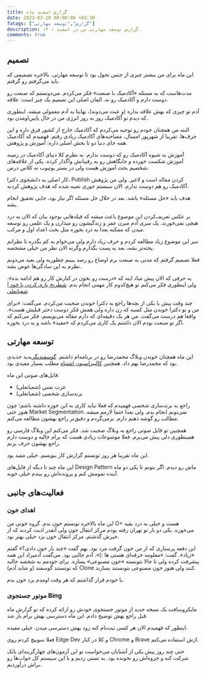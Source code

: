 ```yaml
---
title: گزارش اسفند ماه
date: 2023-03-20 00:00:00 +03:30
fatags: ["گزارش","توسعه مهارتی"]
description: گزارش توسعه مهارتی من در اسفند ۱۴۰۱. 
comments: true
---
```


## تصمیم
این ماه برای من بیشتر چیزی از جنس تحول بود تا توسعه مهارتی. بالاخره تصمیمی که باید می‌گرفتم رو گرفتم. 

مدت‌هاست که به مسئله «آکادمیک یا صنعت» فکر می‌کردم. می‌دونستم که صنعت رو دوست دارم و آکادمیک رو نه. المان اصلی این تصمیم یک چیز است: علاقه. 

آدم تو چیزی که بهش علاقه نداره (و عبث می‌دونه)، نهایتا یه آدم معمولی میشه. اینطوری که دیدم تو آکادمیک روز به روز انرژی من در حال پایین‌اومدن بود. 

البته من همچنان خودم رو توجیه می‌کردم که آکادمیک خارج از کشور فرق داره و این حرف‌ها. تقریبا از شهریور امسال، مصاحبه‌های آکادمیک زیادی رفتم. فهمیدم که آکادمیک همه جای دنیا دو تا بخش اصلی داره: آموزش و پژوهش. 

آموزش به شیوه آکادمیک رو که دوست ندارم. به نظرم کلا دنیای آکادمیک در زمینه آموزش شکست خورده و جایگاهش رو به رقیبانش وا‌گذار کرده. یکی از علاقه‌های شخصیم بحث آموزش هست ولی در بستر یوتیوب نه کلاس درس. 

کار اصلی یه دانشجوی دکترا، Publish کردن مقاله‌ است و لاغیر. ولی من پژوهش آکادمیک رو هم دوست ندارم. الان سیستم جوری تعبیه شده که هدف پژوهش کردنه. 

هدف باید «حل مسئله» باشه. بعد در خلال حل مسئله اگر نیاز بود، جایی تحقیق انجام بشه. 

بر عکس تعریف‌کردن این موضوع باعث میشه که فیلد‌هایی بوجود بیان که الان به درد هیچی نمی‌خورند. یک سری آدم میرن عمر و زندگیشون رو میذارن و یک علمی رو توسعه میدن که ممکنه بعدا به درد بخوره مثل بحث اعداد اول و مرکب. 

سر این موضوع زیاد مطالعه کردم و حرف زیاد دارم ولی می‌خوام یه کم بگذره تا نظراتم پخته‌تر بشه، بعد یه پست بگذارم وگرنه الان نظر من خیلی مشخصه. 

فعلا تصمیم گرفتم که مدتی به صنعت برم اوضاع رو رصد ببینم چطوریه ولی بعید می‌دونم نظرم به این سادگی‌ها عوض بشه. 

یه حرفی که الان پیش میاد اینه که «درست رو بخون در کنارش کار رو هم ادامه بده». ولی اینطوری فکر می‌کنم تو هیچ‌کدوم کار مهمی انجام بدم. [شطرنج بازی کردن با خود | شعبانعلی](https://mrshabanali.com/%d8%b4%d8%b7%d8%b1%d9%86%d8%ac-%d8%a8%d8%a7%d8%b2%db%8c-%da%a9%d8%b1%d8%af%d9%86-%d8%a8%d8%a7-%d8%ae%d9%88%d8%af-%d8%b3%d8%b1%da%af%d8%b1%d9%85-%da%a9%d9%86%d9%86%d8%af%d9%87-%db%8c%d8%a7-%d9%85/)

چند وقت پیش با یکی از بچه‌ها راجع به دکترا خوندن صحبت می‌کردم. می‌گفت: «برای من و تو دکترا خوندن مثل کسیه که زن داره ولی همش فکر دوست دختر قبلیش هست». واقعا هم درست می‌گفت. من هر یک دقیقه‌ای که دارم مقاله می‌نویسم، فکر می‌کنم که اگر تو صنعت بودم الان داشتم یک کاری می‌کردم که «مفید» باشه و به درد بخوره.

## توسعه مهارتی
این ماه همچنان خوندن وبلاگ محمدرضا رو در برنامه‌ام داشتم. [گوسفندنگری](https://mrshabanali.com/%D8%A8%D9%87%D8%B1%D9%87-%D8%A8%D8%B1%D8%AF%D8%A7%D8%B1%DB%8C-%D8%A7%D8%B2-%D8%B8%D8%B1%D9%81%DB%8C%D8%AA-%D9%87%D8%A7-%D9%88-%D9%86%DA%AF%D8%B1%D8%B4-%DA%AF%D9%88%D8%B3%D9%81%D9%86%D8%AF%D8%A7%D9%86/)دید جدیدی بود که محمدرضا بهم داد. همچنین [کالیبراسیون اشتباه](https://mrshabanali.com/%D8%A8%D8%B1%D8%A7%DB%8C-%D8%A8%D9%87%D8%B1%D9%88%D8%B2-%D9%85%D8%B7%DB%8C%D8%B9-%D8%AF%D8%B1%D8%A8%D8%A7%D8%B1%D9%87%E2%80%8C%E2%80%8C%DB%8C-%DA%A9%D8%A7%D9%84%DB%8C%D8%A8%D8%B1%D8%A7%D8%B3%DB%8C/) مطلب بسیار مفیدی بود. 

فایل‌های صوتی این ماه:
- عزت نفس (شعبانعلی)
- برندسازی شخصی (شعبانعلی)

راجع به برندسازی شخصی فهمیدم که فعلا نباید کاری به این حوزه داشته باشم؛ چون هنوز حتی Market Segmentation نمی‌تونم انجام بدم. ولی بعدا حتما لازمم میشه. مطالب رو گوشه ذهنم دارم. برمی‌گردم و دقیق‌تر راجع بهشون مطالعه می‌کنم. 

همچنین تو فایل صوتی راجع به وبلاگ صحبت شد. فکر می‌کنم این وبلاگ فارسی رو همینطوری دلی پیش می‌برم. فعلا موضوعات زیادی هست که برام جالبه و دوست دارم راجع بهشون حرف بزنم. 

این ماه تقریبا هر روز تونستم گزارش کار بنویسم. خیلی مفید بود. 

این ماه چند تا دیگه از فایل‌های Design Pattern ماش رو دیدم. اگر بتونم تا یکی دو ماه آینده تمومش کنم و پرونده‌اش رو ببندم خیلی خوبه. 

## فعالیت‌های جانبی
### اهدای خون
این ماه بالاخره تونستم خون بدم. گروه خونی من O+ هست و خیلی به درد بقیه می‌خوره. یکی دو بار تو تهران رفته بودم مرکز انتقال خون ولی آنقدر اذیت کردند که از خیرش گذشتم. مرکز انتقال خون یزد خیلی بهتر بود. 

این دفعه پرستاری که از من خون گرفت مرد بود. بهم گفت «چند بار خون دادی؟» گفتم «زیاد». گفت: «معلومه حرفه‌ای هستی ها :)». آدم جالبی بود. می‌گفت آدمیزاد این همه پیشرفت کرده ولی تا حالا نتونسته «خون مصنوعی» بسازه. برای خودمم به شخصه جالبه که تونستند گوسفند (و شاید آدم) Clone کنند ولی هنوز خون مصنوعی نتونستند بسازند. 

با خودم قرار گذاشتم که هر وقت اومدم یزد خون بدم.
### موتور جستجوی Bing
مایکروسافت یک نسخه جدید از موتور جستجوی خودش رو ارائه کرده که تو گزارش ماه قبل راجع بهش توضیح دادم. این ماه دسترسی بهش برام باز شد. 

اینطور که فهمیدم الان هر کسی ثبت‌نام کنه زود بهش دسترسی میدن. خیلی مفیده. 

فعلا سوییچ کردم روی Edge Dev و کلا در کنار Chrome و Brave ازش استفاده می‌کنم. 

حتی چند روز پیش یکی از آشنایان می‌خواست تو این آزمون‌های چهارگزینه‌ای بانک شرکت کنه و جزوه‌اش رو نخونده بود. یه تستی زدیم و با این سیستم کل جواب‌ها رو براش درآوردیم. 
